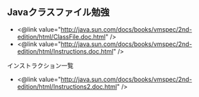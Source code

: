 ## Javaクラスファイル勉強

* <@link value="http://java.sun.com/docs/books/vmspec/2nd-edition/html/ClassFile.doc.html" />
* <@link value="http://java.sun.com/docs/books/vmspec/2nd-edition/html/Instructions.doc.html" />

インストラクション一覧
* <@link value="http://java.sun.com/docs/books/vmspec/2nd-edition/html/Instructions2.doc.html" />



